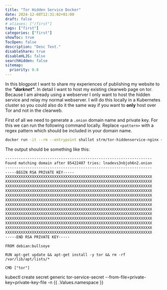 ```yaml
---
title: "Tor Hidden Service Docker"
date: 2024-12-08T12:31:02+01:00
draft: false
# aliases: ["/first"]
tags: ["first"]
categories: ["first"]
showToc: true
TocOpen: false
description: "Desc Text."
disableShare: true
disableHLJS: false
searchHidden: false
sitemap:
  priority: 0.8
---
```


In this blogpost I want to share my experiences of publishing my website to the ***"darknet"***. In detail I want to host my existing clearweb page on tor. Because I am already using a webserver I only want to host the hidden service and relay my normal webserver. I will do this locally in a Kubernetes cluster so you could also do it the same way if you want to **only** host over Tor and not in the clearweb.

First of all we need to generate a `.onion` domain name and private key. For this we can run the following command locally. Replace `<pattern>` with a regex pattern which should be included in your domain name.

```sh
docker run -it --rm --entrypoint shallot strm/tor-hiddenservice-nginx <pattern>
```

The output should be something like this:

```txt
------------------------------------------------------------------
Found matching domain after 85422487 tries: lnadevs3nbjoh6n2.onion
------------------------------------------------------------------
-----BEGIN RSA PRIVATE KEY-----
XXXXXXXXXXXXXXXXXXXXXXXXXXXXXXXXXXXXXXXXXXXXXXXXXXXXXXXXXXXXXXXXXX
XXXXXXXXXXXXXXXXXXXXXXXXXXXXXXXXXXXXXXXXXXXXXXXXXXXXXXXXXXXXXXXXXX
XXXXXXXXXXXXXXXXXXXXXXXXXXXXXXXXXXXXXXXXXXXXXXXXXXXXXXXXXXXXXXXXXX
XXXXXXXXXXXXXXXXXXXXXXXXXXXXXXXXXXXXXXXXXXXXXXXXXXXXXXXXXXXXXXXXXX
XXXXXXXXXXXXXXXXXXXXXXXXXXXXXXXXXXXXXXXXXXXXXXXXXXXXXXXXXXXXXXXXXX
XXXXXXXXXXXXXXXXXXXXXXXXXXXXXXXXXXXXXXXXXXXXXXXXXXXXXXXXXXXXXXXXXX
XXXXXXXXXXXXXXXXXXXXXXXXXXXXXXXXXXXXXXXXXXXXXXXXXXXXXXXXXXXXXXXXXX
XXXXXXXXXXXXXXXXXXXXXXXXXXXXXXXXXXXXXXXXXXXXXXXXXXXXXXXXXXXXXXXXXX
XXXXXXXXXXXXXXXXXXXXXXXXXXXXXXXXXXXXXXXXXXXXXXXXXXXXXXXXXXXXXXXXXX
XXXXXXXXXXXXXXXXXXXXXXXXXXXXXXXXXXXXXXXXXXXXXXXXXXXXXXXXXXXXXXXXXX
XXXXXXXXXXXXXXXXXXXXXXXXXXXXXXXXXXXXXXXXXXXXXXXXXXXXXXXXXXXXXXXXXX
XXXXXXXXXXXXXXXXXXXXXXXXXXXXXXXXXXXXXXXXXXXXXXXXXXXXXXXXXXXXXXXXXX
XXXXXXXXXXXXXXXXXXXXXXXXXXXXXXXXXXXXXXXXXXXXXXXXXXXXXXXXXXXXXXXXXX
-----END RSA PRIVATE KEY-----
```


```
FROM debian:bullseye

RUN apt-get update && apt-get install -y tor && rm -rf /var/lib/apt/lists/*

CMD ["tor"]
```

kubectl create secret generic tor-service-secret --from-file=private-key=private-key-file -n {{ .Values.namespace }}